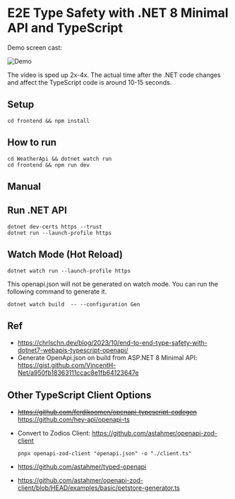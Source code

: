 # E2E Type Safety with .NET 8 Minimal API and TypeScript

Demo screen cast:

![Demo](./docs/demo.gif)

The video is sped up 2x-4x. The actual time after the .NET code changes and affect the TypeScript code is around 10-15 seconds.

## Setup

```
cd frontend && npm install
```

## How to run

```
cd WeatherApi && dotnet watch run
cd frontend && npm run dev
```

## Manual

## Run .NET API

```
dotnet dev-certs https --trust
dotnet run --launch-profile https
```

## Watch Mode (Hot Reload)

```
dotnet watch run --launch-profile https
```

This openapi.json will not be generated on watch mode. You can run the following command to generate it.

```
dotnet watch build  -- --configuration Gen
```

## Ref
- https://chrlschn.dev/blog/2023/10/end-to-end-type-safety-with-dotnet7-webapis-typescript-openapi/
- Generate OpenApi.json on build from ASP.NET 8 Minimal API: https://gist.github.com/VincentH-Net/a950fb18363111ccac8e1fb64123647e

## Other TypeScript Client Options
- ~~https://github.com/ferdikoomen/openapi-typescript-codegen~~ https://github.com/hey-api/openapi-ts
- Convert to Zodios Client: https://github.com/astahmer/openapi-zod-client

  ```
  pnpx openapi-zod-client "openapi.json" -o "./client.ts" 
  ```
- https://github.com/astahmer/typed-openapi
- https://github.com/astahmer/openapi-zod-client/blob/HEAD/examples/basic/petstore-generator.ts
